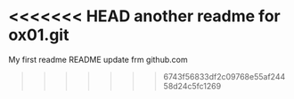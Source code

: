 <<<<<<< HEAD
another readme for ox01.git
=======
My first readme
README update frm github.com
>>>>>>> 6743f56833df2c09768e55af24458d24c5fc1269
